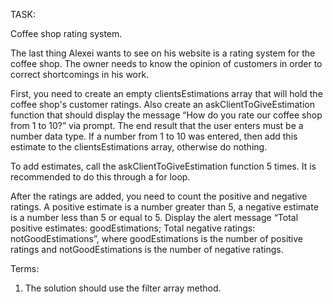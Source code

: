 TASK:

Coffee shop rating system.

The last thing Alexei wants to see on his website is a rating system for the coffee shop. The owner needs to know the opinion of customers in order to correct shortcomings in his work.

First, you need to create an empty clientsEstimations array that will hold the coffee shop's customer ratings. Also create an askClientToGiveEstimation function that should display the message “How do you rate our coffee shop from 1 to 10?” via prompt. The end result that the user enters must be a number data type. If a number from 1 to 10 was entered, then add this estimate to the clientsEstimations array, otherwise do nothing.

To add estimates, call the askClientToGiveEstimation function 5 times. It is recommended to do this through a for loop.

After the ratings are added, you need to count the positive and negative ratings. A positive estimate is a number greater than 5, a negative estimate is a number less than 5 or equal to 5. Display the alert message “Total positive estimates: goodEstimations; Total negative ratings: notGoodEstimations”, where goodEstimations is the number of positive ratings and notGoodEstimations is the number of negative ratings.

Terms:
1. The solution should use the filter array method.